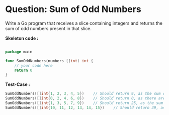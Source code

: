 # Question: Sum of Odd Numbers

Write a Go program that receives a slice containing integers and returns the sum of odd numbers present in that slice.

**Skeleton code :**

```go

package main

func SumOddNumbers(numbers []int) int {
    // your code here
    return 0
}

```

**Test-Case :**

```go
SumOddNumbers([]int{1, 2, 3, 4, 5})    // Should return 9, as the sum of odd numbers is 1+3+5=9.
SumOddNumbers([]int{0, 2, 4, 6, 8})    // Should return 0, as there are no odd numbers in the slice.
SumOddNumbers([]int{1, 3, 5, 7, 9})    // Should return 25, as the sum of odd numbers is 1+3+5+7+9=25.
SumOddNumbers([]int{10, 11, 12, 13, 14, 15})    // Should return 39, as the sum of odd numbers is 11+13+15=39.
```
